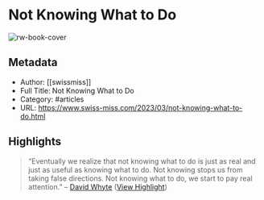 # Not Knowing What to Do

![rw-book-cover](https://www.swiss-miss.com/wp-content/themes/swissmiss/images/apple-touch-icon.png)

## Metadata
- Author: [[swissmiss]]
- Full Title: Not Knowing What to Do
- Category: #articles
- URL: https://www.swiss-miss.com/2023/03/not-knowing-what-to-do.html

## Highlights

> “Eventually we realize that not knowing what to do is just as real and just as useful as knowing what to do. Not knowing stops us from taking false directions. Not knowing what to do, we start to pay real attention.” 
>  – [David Whyte](https://www.instagram.com/p/CpymUriJXhJ/?igshid=YmMyMTA2M2Y%3D) ([View Highlight](https://read.readwise.io/read/01gw92v8n8bqk5emmyy6pvkx9b))


